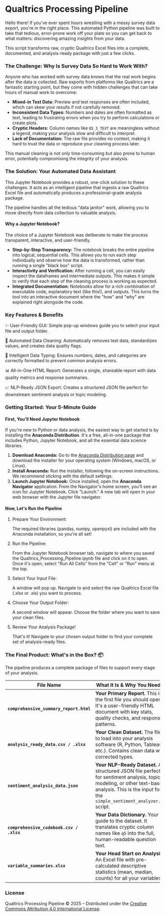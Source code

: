 # Qualtrics Processing Pipeline

Hello there! If you've ever spent hours wrestling with a messy survey data export, you're in the right place. This automated Python pipeline was built to take that tedious, error-prone work off your plate so you can get back to what matters: discovering amazing insights from your data.

This script transforms raw, cryptic Qualtrics Excel files into a complete, documented, and analysis-ready package with just a few clicks.

### The Challenge: Why Is Survey Data So Hard to Work With?

Anyone who has worked with survey data knows that the real work begins after the data is collected. Raw exports from platforms like Qualtrics are a fantastic starting point, but they come with hidden challenges that can take hours of manual work to overcome:

- **Mixed-in Test Data:** Preview and test responses are often included, which can skew your results if not carefully removed.
- **Inconsistent Data Types:** Numbers and dates are often formatted as text, leading to frustrating errors when you try to perform calculations or create plots.
- **Cryptic Headers:** Column names like `Q5_3_TEXT` are meaningless without a legend, making your analysis slow and difficult to interpret.
- **Lack of Documentation:** The raw file provides no context, making it hard to trust the data or reproduce your cleaning process later.

This manual cleaning is not only time-consuming but also prone to human error, potentially compromising the integrity of your analysis.

### The Solution: Your Automated Data Assistant

This Jupyter Notebook provides a robust, one-click solution to these challenges. It acts as an intelligent pipeline that ingests a raw Qualtrics Excel file and automatically produces a professional-grade analysis package.

The pipeline handles all the tedious "data janitor" work, allowing you to move directly from data collection to valuable analysis.

#### Why a Jupyter Notebook?

The choice of a Jupyter Notebook was deliberate to make the process transparent, interactive, and user-friendly.

- **Step-by-Step Transparency:** The notebook breaks the entire pipeline into logical, sequential cells. This allows you to run each step individually and observe how the data is transformed, rather than running a single "black box" script.
- **Interactivity and Verification:** After running a cell, you can easily inspect the dataframes and intermediate outputs. This makes it simple to verify that each step of the cleaning process is working as expected.
- **Integrated Documentation:** Notebooks allow for a rich combination of executable code, explanatory text (like this!), and outputs. This turns the tool into an interactive document where the "how" and "why" are explained right alongside the code.

### Key Features & Benefits

✨ User-Friendly GUI: Simple pop-up windows guide you to select your input file and output folder.

🤖 Automated Data Cleaning: Automatically removes test data, standardizes values, and creates data quality flags.

🧠 Intelligent Data Typing: Ensures numbers, dates, and categories are correctly formatted to prevent common analysis errors.

📊 All-in-One HTML Report: Generates a single, shareable report with data quality metrics and response summaries.

📈 NLP-Ready JSON Export: Creates a structured JSON file perfect for downstream sentiment analysis or topic modeling.

### Getting Started: Your 5-Minute Guide

#### First, You'll Need Jupyter Notebook

If you're new to Python or data analysis, the easiest way to get started is by installing the **Anaconda Distribution**. It's a free, all-in-one package that includes Python, Jupyter Notebook, and all the essential data science libraries.

1. **Download Anaconda:** Go to the [Anaconda Distribution page](https://www.anaconda.com/products/distribution) and download the installer for your operating system (Windows, macOS, or Linux).
2. **Install Anaconda:** Run the installer, following the on-screen instructions. We recommend sticking with the default settings.
3. **Launch Jupyter Notebook:** Once installed, open the **Anaconda Navigator** application. From the Navigator's home screen, you'll see an icon for Jupyter Notebook. Click "Launch." A new tab will open in your web browser with the Jupyter file navigator.

#### Now, Let's Run the Pipeline

1. Prepare Your Environment:

   The required libraries (pandas, numpy, openpyxl) are included with the Anaconda installation, so you're all set!

2. Run the Pipeline:

   From the Jupyter Notebook browser tab, navigate to where you saved the Qualtrics_Processing_Pipeline.ipynb file and click on it to open. Once it's open, select "Run All Cells" from the "Cell" or "Run" menu at the top.

3. Select Your Input File:

   A window will pop up. Navigate to and select the raw Qualtrics Excel file (.xlsx or .xls) you want to process.

4. Choose Your Output Folder:

   A second window will appear. Choose the folder where you want to save your clean files.

5. Review Your Analysis Package!

   That's it! Navigate to your chosen output folder to find your complete set of analysis-ready files.

### The Final Product: What's in the Box? 📦

The pipeline produces a complete package of files to support every stage of your analysis.

| **File Name**                            | **What It Is & Why You Need It**                             |
| ---------------------------------------- | ------------------------------------------------------------ |
| **`comprehensive_summary_report.html`**  | **Your Primary Report.** This is the first file you should open! It's a user-friendly HTML document with key stats, quality checks, and response patterns. |
| **`analysis_ready_data.csv / .xlsx`**    | **Your Clean Dataset.** The file to load into your analysis software (R, Python, Tableau, etc.). Contains clean data with corrected types. |
| **`sentiment_analysis_data.json`**       | **Your NLP-Ready Dataset.** A structured JSON file perfect for sentiment analysis, topic modeling, or other text-based analysis. This is the input for the `simple_sentiment_analyzer.py` script. |
| **`comprehensive_codebook.csv / .xlsx`** | **Your Data Dictionary.** Your guide to the dataset. It translates cryptic column names like `q5` into the full, human-readable question text. |
| **`variable_summaries.xlsx`**            | **Your Head Start on Analysis.** An Excel file with pre-calculated descriptive statistics (mean, median, counts) for all your variables. |

### License

Qualtrics Processing Pipeline © 2025 – Distributed under the [Creative Commons Attribution 4.0 International License](https://creativecommons.org/licenses/by/4.0/deed.en).